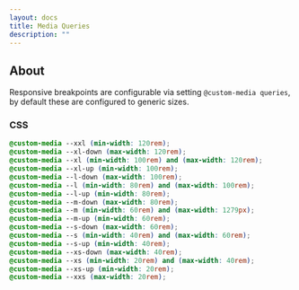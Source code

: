 ```yaml
---
layout: docs
title: Media Queries
description: ""
---
```


## About

Responsive breakpoints are configurable via setting `@custom-media queries`, by default these are configured to generic sizes.

### CSS

```scss
@custom-media --xxl (min-width: 120rem);
@custom-media --xl-down (max-width: 120rem);
@custom-media --xl (min-width: 100rem) and (max-width: 120rem);
@custom-media --xl-up (min-width: 100rem);
@custom-media --l-down (max-width: 100rem);
@custom-media --l (min-width: 80rem) and (max-width: 100rem);
@custom-media --l-up (min-width: 80rem);
@custom-media --m-down (max-width: 80rem);
@custom-media --m (min-width: 60rem) and (max-width: 1279px);
@custom-media --m-up (min-width: 60rem);
@custom-media --s-down (max-width: 60rem);
@custom-media --s (min-width: 40rem) and (max-width: 60rem);
@custom-media --s-up (min-width: 40rem);
@custom-media --xs-down (max-width: 40rem);
@custom-media --xs (min-width: 20rem) and (max-width: 40rem);
@custom-media --xs-up (min-width: 20rem);
@custom-media --xxs (max-width: 20rem);
```

